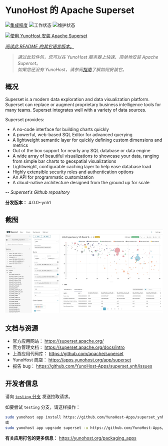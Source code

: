 <!--
注意：此 README 由 <https://github.com/YunoHost/apps/tree/master/tools/readme_generator> 自动生成
请勿手动编辑。
-->

# YunoHost 的 Apache Superset

[![集成程度](https://dash.yunohost.org/integration/superset.svg)](https://dash.yunohost.org/appci/app/superset) ![工作状态](https://ci-apps.yunohost.org/ci/badges/superset.status.svg) ![维护状态](https://ci-apps.yunohost.org/ci/badges/superset.maintain.svg)

[![使用 YunoHost 安装 Apache Superset](https://install-app.yunohost.org/install-with-yunohost.svg)](https://install-app.yunohost.org/?app=superset)

*[阅读此 README 的其它语言版本。](./ALL_README.md)*

> *通过此软件包，您可以在 YunoHost 服务器上快速、简单地安装 Apache Superset。*  
> *如果您还没有 YunoHost，请参阅[指南](https://yunohost.org/install)了解如何安装它。*

## 概况

Superset is a modern data exploration and data visualization platform. Superset can replace or augment proprietary business intelligence tools for many teams. Superset integrates well with a variety of data sources.

Superset provides:

- A no-code interface for building charts quickly
- A powerful, web-based SQL Editor for advanced querying
- A lightweight semantic layer for quickly defining custom dimensions and metrics
- Out of the box support for nearly any SQL database or data engine
- A wide array of beautiful visualizations to showcase your data, ranging from simple bar charts to geospatial visualizations
- Lightweight, configurable caching layer to help ease database load
- Highly extensible security roles and authentication options
- An API for programmatic customization
- A cloud-native architecture designed from the ground up for scale

*-- Superset's Github repository*


**分发版本：** 4.0.0~ynh1

## 截图

![Apache Superset 的截图](./doc/screenshots/explore.jpg)

## 文档与资源

- 官方应用网站： <https://superset.apache.org/>
- 官方管理文档： <https://superset.apache.org/docs/intro>
- 上游应用代码库： <https://github.com/apache/superset>
- YunoHost 商店： <https://apps.yunohost.org/app/superset>
- 报告 bug： <https://github.com/YunoHost-Apps/superset_ynh/issues>

## 开发者信息

请向 [`testing` 分支](https://github.com/YunoHost-Apps/superset_ynh/tree/testing) 发送拉取请求。

如要尝试 `testing` 分支，请这样操作：

```bash
sudo yunohost app install https://github.com/YunoHost-Apps/superset_ynh/tree/testing --debug
或
sudo yunohost app upgrade superset -u https://github.com/YunoHost-Apps/superset_ynh/tree/testing --debug
```

**有关应用打包的更多信息：** <https://yunohost.org/packaging_apps>
